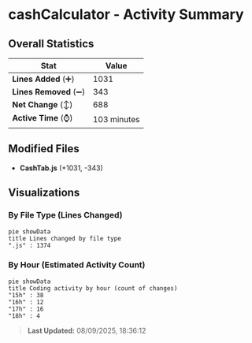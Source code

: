 # cashCalculator - Activity Summary 

## Overall Statistics

| Stat                   | Value                                                             |
| ---------------------- | ----------------------------------------------------------------- |
| **Lines Added** (➕)   | 1031                                          |
| **Lines Removed** (➖) | 343                                        |
| **Net Change** (↕)    | 688                |
| **Active Time** (⌚)   | 103 minutes |


## Modified Files
- **CashTab.js** (+1031, -343)

## Visualizations

### By File Type (Lines Changed)

```mermaid
pie showData
title Lines changed by file type
".js" : 1374
```

### By Hour (Estimated Activity Count)

```mermaid
pie showData
title Coding activity by hour (count of changes)
"15h" : 38
"16h" : 12
"17h" : 16
"18h" : 4
```


> **Last Updated:** 08/09/2025, 18:36:12